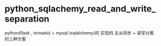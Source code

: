 # python_sqlachemy_read_and_write_separation
python(flask , tornado) + mysql (sqlalchemy)的
实现的
主从同步 + 读写分离 的三种方案
